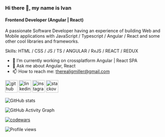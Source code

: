 ### Hi there 👋, my name is Ivan
#### Frontend Developer (Angular | React)
A passionate Software Developer having an experience of building Web and Mobile applications with JavaScript / Typescript / Angular / React  and some other cool libraries and frameworks.

Skills: HTML / CSS / JS / TS / ANGULAR / RxJS / REACT / REDUX

- 🔭 I’m currently working on crossplatform Angular | React SPA 
- 💬 Ask me about Angular, React 
- 📫 How to reach me: therealigmiller@gmail.com 


[<img src='https://cdn.jsdelivr.net/npm/simple-icons@3.0.1/icons/github.svg' alt='github' height='40'>](https://github.com/IGMiller777)  [<img src='https://cdn.jsdelivr.net/npm/simple-icons@3.0.1/icons/linkedin.svg' alt='linkedin' height='40'>](https://www.linkedin.com/in/https://by.linkedin.com/in/ivan-gamanovich-3786b9228/)  [<img src='https://cdn.jsdelivr.net/npm/simple-icons@3.0.1/icons/instagram.svg' alt='instagram' height='40'>](https://www.instagram.com/igmillerofficial/)  [<img src='https://cdn.jsdelivr.net/npm/simple-icons@3.0.1/icons/stackoverflow.svg' alt='stackoverflow' height='40'>](https://stackoverflow.com/users/https://stackoverflow.com/users/17695799/)  

![GitHub stats](https://github-readme-stats.vercel.app/api?username=IGMiller777&show_icons=true&count_private=true)  

![GitHub Activity Graph](https://activity-graph.herokuapp.com/graph?username=IGMiller777)  

[![codewars](https://www.codewars.com/users/IGMiller777/badges/large)](https://www.codewars.com/users/IGMiller777)   

![Profile views](https://gpvc.arturio.dev/IGMiller777)  

